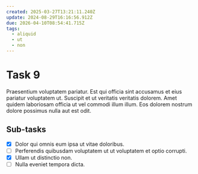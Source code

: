 ```yaml
---
created: 2025-03-27T13:21:11.240Z
update: 2024-08-29T16:16:56.912Z
due: 2026-04-10T08:54:41.715Z
tags:
  - aliquid
  - ut
  - non
---
```


# Task 9

Praesentium voluptatem pariatur. Est qui officia sint accusamus et eius pariatur voluptatem ut. Suscipit et ut veritatis veritatis dolorem. Amet quidem laboriosam officia ut vel commodi illum illum. Eos dolorem nostrum dolore possimus nulla aut est odit.

## Sub-tasks

- [x] Dolor qui omnis eum ipsa ut vitae doloribus.
- [ ] Perferendis quibusdam voluptatem ut ut voluptatem et optio corrupti.
- [x] Ullam ut distinctio non.
- [ ] Nulla eveniet tempora dicta.
